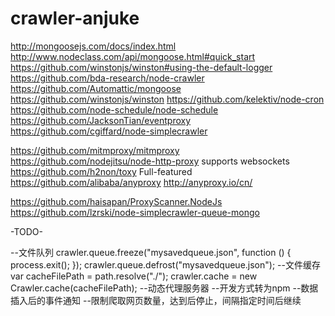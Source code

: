 # crawler-anjuke
http://mongoosejs.com/docs/index.html
http://www.nodeclass.com/api/mongoose.html#quick_start
https://github.com/winstonjs/winston#using-the-default-logger
https://github.com/bda-research/node-crawler
https://github.com/Automattic/mongoose
https://github.com/winstonjs/winston
https://github.com/kelektiv/node-cron
https://github.com/node-schedule/node-schedule
https://github.com/JacksonTian/eventproxy
https://github.com/cgiffard/node-simplecrawler

https://github.com/mitmproxy/mitmproxy
https://github.com/nodejitsu/node-http-proxy    supports websockets
https://github.com/h2non/toxy                   Full-featured
https://github.com/alibaba/anyproxy
http://anyproxy.io/cn/

https://github.com/haisapan/ProxyScanner.NodeJs
https://github.com/lzrski/node-simplecrawler-queue-mongo


-TODO-

--文件队列
crawler.queue.freeze("mysavedqueue.json", function () {
    process.exit();
});
crawler.queue.defrost("mysavedqueue.json");
--文件缓存
var cacheFilePath = path.resolve("./");
crawler.cache = new Crawler.cache(cacheFilePath);
--动态代理服务器
--开发方式转为npm
--数据插入后的事件通知
--限制爬取网页数量，达到后停止，间隔指定时间后继续
